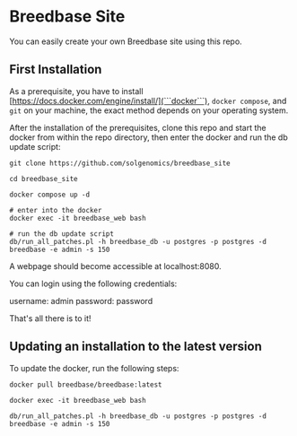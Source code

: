 
# Breedbase Site

You can easily create your own Breedbase site using this repo. 

## First Installation

As a prerequisite, you have to install [https://docs.docker.com/engine/install/](```docker```), ```docker compose```, and ```git``` on your machine, the exact method depends on your operating system. 

After the installation of the prerequisites, clone this repo and start the docker from within the repo directory, then enter the docker and run the db update script:

```
git clone https://github.com/solgenomics/breedbase_site

cd breedbase_site

docker compose up -d

# enter into the docker
docker exec -it breedbase_web bash

# run the db update script
db/run_all_patches.pl -h breedbase_db -u postgres -p postgres -d breedbase -e admin -s 150
```
A webpage should become accessible at localhost:8080.

You can login using the following credentials:

username: admin
password: password

That's all there is to it!

## Updating an installation to the latest version

To update the docker, run the following steps:

```
docker pull breedbase/breedbase:latest

docker exec -it breedbase_web bash

db/run_all_patches.pl -h breedbase_db -u postgres -p postgres -d breedbase -e admin -s 150
```


